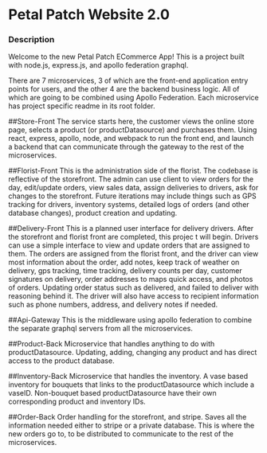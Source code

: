 # Petal Patch Website 2.0

### Description
Welcome to the new Petal Patch ECommerce App! This is a project built with node.js, express.js, and apollo federation
graphql. 

There are 7 microservices, 3 of which are the front-end application entry points for users, and the other 4 are
the backend business logic. All of which are going to be combined using Apollo Federation. Each microservice has project
specific readme in its root folder.

##Store-Front
The service starts here, the customer views the online store page, selects a product (or productDatasource) and purchases them. 
Using react, express, apollo, node, and webpack to run the front end, and launch a backend that can communicate through
the gateway to the rest of the microservices.

##Florist-Front
This is the administration side of the florist. The codebase is reflective of the storefront. The admin can use client 
to view orders for the day, edit/update orders, view sales data, assign deliveries to drivers, ask for changes to 
the storefront. Future iterations may include things such as GPS tracking for drivers, inventory systems,
detailed logs of orders (and other database changes), product creation and updating.

##Delivery-Front
This is a planned user interface for delivery drivers. After the storefront and florist front are completed, this projec
t will begin. Drivers can use a simple interface to view and update orders that are assigned to them. The orders
are assigned from the florist front, and the driver can view most information about the order, add notes, keep track of 
weather on delivery, gps tracking, time tracking, delivery counts per day, customer signatures on delivery, order 
addresses to maps quick access, and photos of orders. Updating order status such as delivered, and failed to deliver
with reasoning behind it. The driver will also have access to recipient information such as phone numbers, address, and
delivery notes if needed.

##Api-Gateway
This is the middleware using apollo federation to combine the separate graphql servers from all the microservices.

##Product-Back
Microservice that handles anything to do with productDatasource. Updating, adding, changing any product and has direct access to 
the product database.

##Inventory-Back
Microservice that handles the inventory. A vase based inventory for bouquets that links to the productDatasource which include
a vaseID. Non-bouquet based productDatasource have their own corresponding product and inventory IDs.

##Order-Back
Order handling for the storefront, and stripe. Saves all the information needed either to stripe or a private database.
This is where the new orders go to, to be distributed to communicate to the rest of the microservices.